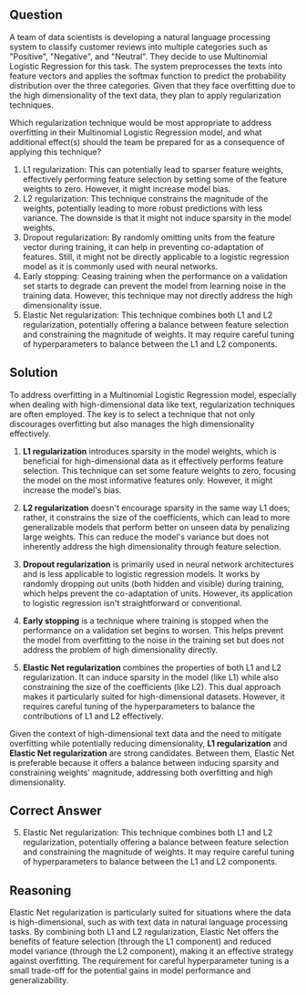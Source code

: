 ## Question
A team of data scientists is developing a natural language processing system to classify customer reviews into multiple categories such as "Positive", "Negative", and "Neutral". They decide to use Multinomial Logistic Regression for this task. The system preprocesses the texts into feature vectors and applies the softmax function to predict the probability distribution over the three categories. Given that they face overfitting due to the high dimensionality of the text data, they plan to apply regularization techniques.

Which regularization technique would be most appropriate to address overfitting in their Multinomial Logistic Regression model, and what additional effect(s) should the team be prepared for as a consequence of applying this technique?

1. L1 regularization: This can potentially lead to sparser feature weights, effectively performing feature selection by setting some of the feature weights to zero. However, it might increase model bias.
2. L2 regularization: This technique constrains the magnitude of the weights, potentially leading to more robust predictions with less variance. The downside is that it might not induce sparsity in the model weights.
3. Dropout regularization: By randomly omitting units from the feature vector during training, it can help in preventing co-adaptation of features. Still, it might not be directly applicable to a logistic regression model as it is commonly used with neural networks.
4. Early stopping: Ceasing training when the performance on a validation set starts to degrade can prevent the model from learning noise in the training data. However, this technique may not directly address the high dimensionality issue.
5. Elastic Net regularization: This technique combines both L1 and L2 regularization, potentially offering a balance between feature selection and constraining the magnitude of weights. It may require careful tuning of hyperparameters to balance between the L1 and L2 components.

## Solution
To address overfitting in a Multinomial Logistic Regression model, especially when dealing with high-dimensional data like text, regularization techniques are often employed. The key is to select a technique that not only discourages overfitting but also manages the high dimensionality effectively.

1. **L1 regularization** introduces sparsity in the model weights, which is beneficial for high-dimensional data as it effectively performs feature selection. This technique can set some feature weights to zero, focusing the model on the most informative features only. However, it might increase the model's bias.

2. **L2 regularization** doesn't encourage sparsity in the same way L1 does; rather, it constrains the size of the coefficients, which can lead to more generalizable models that perform better on unseen data by penalizing large weights. This can reduce the model's variance but does not inherently address the high dimensionality through feature selection.

3. **Dropout regularization** is primarily used in neural network architectures and is less applicable to logistic regression models. It works by randomly dropping out units (both hidden and visible) during training, which helps prevent the co-adaptation of units. However, its application to logistic regression isn't straightforward or conventional.

4. **Early stopping** is a technique where training is stopped when the performance on a validation set begins to worsen. This helps prevent the model from overfitting to the noise in the training set but does not address the problem of high dimensionality directly.

5. **Elastic Net regularization** combines the properties of both L1 and L2 regularization. It can induce sparsity in the model (like L1) while also constraining the size of the coefficients (like L2). This dual approach makes it particularly suited for high-dimensional datasets. However, it requires careful tuning of the hyperparameters to balance the contributions of L1 and L2 effectively.

Given the context of high-dimensional text data and the need to mitigate overfitting while potentially reducing dimensionality, **L1 regularization** and **Elastic Net regularization** are strong candidates. Between them, Elastic Net is preferable because it offers a balance between inducing sparsity and constraining weights' magnitude, addressing both overfitting and high dimensionality.

## Correct Answer
5. Elastic Net regularization: This technique combines both L1 and L2 regularization, potentially offering a balance between feature selection and constraining the magnitude of weights. It may require careful tuning of hyperparameters to balance between the L1 and L2 components.

## Reasoning
Elastic Net regularization is particularly suited for situations where the data is high-dimensional, such as with text data in natural language processing tasks. By combining both L1 and L2 regularization, Elastic Net offers the benefits of feature selection (through the L1 component) and reduced model variance (through the L2 component), making it an effective strategy against overfitting. The requirement for careful hyperparameter tuning is a small trade-off for the potential gains in model performance and generalizability.